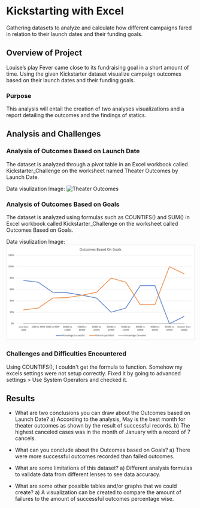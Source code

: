# Kickstarting with Excel
Gathering datasets to analyze and calculate how different campaigns fared in relation to their launch dates and their funding goals.

## Overview of Project
Louise’s play Fever came close to its fundraising goal in a short amount of time. Using the given Kickstarter dataset visualize campaign outcomes based on their launch dates and their funding goals.

### Purpose
This analysis will entail the creation of two analyses visualizations and a report detailing the outcomes and the findings of statics.

## Analysis and Challenges


### Analysis of Outcomes Based on Launch Date
The dataset is analyzed through a pivot table in an Excel workbook called Kickstarter_Challenge on the worksheet named Theater Outcomes by Launch Date. 

Data visulization Image:
![Theater Outcomes](module1challenges/Theater_Outcomes_vs_Launch.png)

### Analysis of Outcomes Based on Goals
The dataset is analyzed using formulas such as COUNTIFS() and SUM() in Excel workbook called Kickstarter_Challenge on the worksheet called Outcomes Based on Goals. 

Data visulization Image:
![Outcomes Based on Goals](/Outcomes_vs_Goals.png)

### Challenges and Difficulties Encountered
Using COUNTIFS(), I couldn't get the formula to function. Somehow my excels settings were not setup correctly. Fixed it by going to advanced settings > Use System Operators and checked it. 

## Results

- What are two conclusions you can draw about the Outcomes based on Launch Date?
  a) According to the analysis, May is the best month for theater outcomes as shown by the result of successful records.
  b) The highest canceled cases was in the month of January with a record of 7 cancels.

- What can you conclude about the Outcomes based on Goals?
  a) There were more successful outcomes recorded than failed outcomes.

- What are some limitations of this dataset?
  a) Different analysis formulas to validate data from different lenses to see data accuracy. 

- What are some other possible tables and/or graphs that we could create?
  a) A visualization can be created to compare the amount of failures to the amount of successful outcomes percentage wise.

